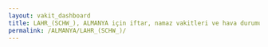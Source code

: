 ```yaml
---
layout: vakit_dashboard
title: LAHR_(SCHW_), ALMANYA için iftar, namaz vakitleri ve hava durumu - ilçe/eyalet seç
permalink: /ALMANYA/LAHR_(SCHW_)/
---
```


<script type="text/javascript">
  var GLOBAL_COUNTRY = 'ALMANYA';
  var GLOBAL_CITY = 'LAHR_(SCHW_)';
  var GLOBAL_STATE = '';
  var lat = 72;
  var lon = 21;
</script>

